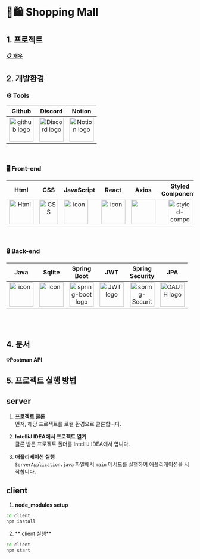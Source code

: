 # ️️🛒🛍️ Shopping Mall

## 1. 프로젝트

#### [📋 개우](https://fortune-yarn-c1f.notion.site/Spring-Advanced-474fef7ecf5845e79c8662414b283a1f)

## 2. 개발환경
### <span style=""> ⚙️ **Tools** </span>
| Github | Discord | Notion | 
| :---: | :---: | :---: | 
| <img alt="github logo" src="https://techstack-generator.vercel.app/github-icon.svg" width="65" height="65"> | <img alt="Discord logo" src="https://assets-global.website-files.com/6257adef93867e50d84d30e2/62595384e89d1d54d704ece7_3437c10597c1526c3dbd98c737c2bcae.svg" height="65" width="65"> |<img alt="Notion logo" src="https://www.notion.so/cdn-cgi/image/format=auto,width=640,quality=100/front-static/shared/icons/notion-app-icon-3d.png" height="65" width="65">|

<br/>

### <span style=""> 🖥 **Front-end** </span>
| Html | CSS | JavaScript | React | Axios | Styled<br/>Components | 
| :---: | :---: | :---: | :---: | :---: | :---: |
| <img alt="Html" src ="https://upload.wikimedia.org/wikipedia/commons/thumb/6/61/HTML5_logo_and_wordmark.svg/440px-HTML5_logo_and_wordmark.svg.png" width="65" height="65" /> | <img src="https://user-images.githubusercontent.com/111227745/210204643-4c3d065c-59ec-481d-ac13-cea795730835.png" alt="CSS" width="50" height="65" /> | <div style="display: flex; align-items: flex-start;"><img src="https://techstack-generator.vercel.app/js-icon.svg" alt="icon" width="65" height="65" /></div> | <div style="display: flex; align-items: flex-start;"><img src="https://techstack-generator.vercel.app/react-icon.svg" alt="icon" width="65" height="65" /></div> | <div style="display: flex; align-items: flex-start;"><img src="https://axios-http.com/assets/logo.svg" width="65" height="65"/></div> | <img src="https://styled-components.com/logo.png" alt="styled-components icon" width="65" height="65" /> |

<br/>

### <span style="">🔒  **Back-end** </span>
| Java |  Sqlite | Spring<br>Boot | JWT | Spring<br/>Security | JPA | 
| :---: | :---: | :---: | :---: | :---: | :---: |  
| <img src="https://techstack-generator.vercel.app/java-icon.svg" alt="icon" width="65" height="65" /> | <div style="display: flex; align-items: flex-start;"><img src="https://cdn0.iconfinder.com/data/icons/file-format-database-j-fill/64/database_file_document-56-512.png" alt="icon" width="65" height="65" /></div> | <img alt="spring-boot logo" src="https://t1.daumcdn.net/cfile/tistory/27034D4F58E660F616" width="65" height="65" > | <img alt="JWT logo" src="https://play-lh.googleusercontent.com/3C-hB-KWoyWzZjUnRsXUPu-bqB3HUHARMLjUe9OmPoHa6dQdtJNW30VrvwQ1m7Pln3A" width="65" height="65" >| <img alt="spring-Security logo" src="https://github.com/codestates-seb/seb43_main_030/assets/66734464/2d671127-343c-41a3-8deb-91f8e8c137f0" width="65" height="65" >| <img alt="OAUTH logo" src="https://huongdanjava.com/wp-content/uploads/2022/02/spring-data.png" width="65" height="65">| <img alt="JAVAMAIL logo" src="https://www.vectorlogo.zone/logos/redis/redis-icon.svg" width="65" height="65"> |

<br/>


<br />

## 4. 문서
#### 💡Postman API  


## 5. 프로젝트 실행 방법
## server
1. **프로젝트 클론**  
   먼저, 해당 프로젝트를 로컬 환경으로 클론합니다.

2. **IntelliJ IDEA에서 프로젝트 열기**  
   클론 받은 프로젝트 폴더를 IntelliJ IDEA에서 엽니다.

3. **애플리케이션 실행**  
   `ServerApplication.java` 파일에서 `main` 메서드를 실행하여 애플리케이션을 시작합니다.
## client
1. **node_modules setup**
```bash
cd client
npm install
```
2. ** client 실행**
```bash
cd client
npm start
```